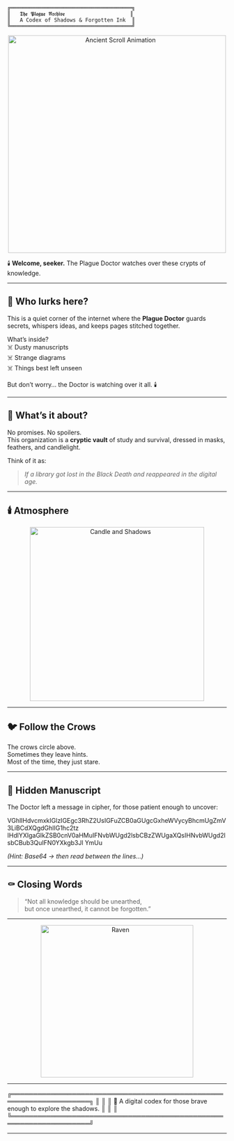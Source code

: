    ╔═══════════════════════════════════════╗
    ║   𝕿𝖍𝖊 𝕻𝖑𝖆𝖌𝖚𝖊 𝕬𝖗𝖈𝖍𝖎𝖛𝖊                     ║
    ║   A Codex of Shadows & Forgotten Ink  ║
    ╚═══════════════════════════════════════╝


<p align="center">
  <img src="https://media.giphy.com/media/3o7abldj0b3rxrZUxW/giphy.gif" width="500" alt="Ancient Scroll Animation"/>
</p>

🕯️ **Welcome, seeker.** The Plague Doctor watches over these crypts of knowledge.  

---

## 🦴 Who lurks here?  
This is a quiet corner of the internet where the **Plague Doctor** guards secrets, whispers ideas, and keeps pages stitched together.  

What’s inside?  
☠️ Dusty manuscripts  
☠️ Strange diagrams  
☠️ Things best left unseen  

But don’t worry… the Doctor is watching over it all. 🕯️  

---

## 🔮 What’s it about?  
No promises. No spoilers.  
This organization is a **cryptic vault** of study and survival, dressed in masks, feathers, and candlelight.  

Think of it as:  
> *If a library got lost in the Black Death and reappeared in the digital age.*  

---

## 🕯️ Atmosphere  
<p align="center">
  <img src="https://media.giphy.com/media/VbnUQpnihPSIgIXuZv/giphy.gif" width="400" alt="Candle and Shadows"/>
</p>

---

## 🐦 Follow the Crows  
The crows circle above.  
Sometimes they leave hints.  
Most of the time, they just stare.  

---

## 📜 Hidden Manuscript  

The Doctor left a message in cipher, for those patient enough to uncover:  

VGhlIHdvcmxkIGlzIGEgc3RhZ2UsIGFuZCB0aGUgcGxheWVycyBhcmUgZmV3LiBCdXQgdGhlIG1hc2tz
IHdlYXIgaGlkZSB0cnV0aHMuIFNvbWUgd2lsbCBzZWUgaXQsIHNvbWUgd2lsbCBub3QuIFN0YXkgb3Jl
YmUu


*(Hint: Base64 → then read between the lines…)*  

---

## ⚰️ Closing Words  
> “Not all knowledge should be unearthed,  
> but once unearthed, it cannot be forgotten.”  

---

<p align="center">
  <img src="https://media.giphy.com/media/xTiTnGkmBb0dhl9jQI/giphy.gif" width="350" alt="Raven"/>
</p>

---

╔════════════════════════════════════════════════════════════════════╗
║ ║
║ 📜 A digital codex for those brave enough to explore the shadows. ║
║ ║
╚════════════════════════════════════════════════════════════════════╝



---
